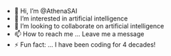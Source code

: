 - 👋 Hi, I’m @AthenaSAI
- 👀 I’m interested in artificial intelligence
- 💞️ I’m looking to collaborate on artificial intelligence
- 📫 How to reach me ... Leave me a message
- ⚡ Fun fact: ... I have been coding for 4 decades!

<!---
AthenaSAI/AthenaSAI is a ✨ special ✨ repository because its `README.md` (this file) appears on your GitHub profile.
You can click the Preview link to take a look at your changes.
--->

